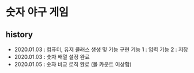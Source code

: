 <h1>숫자 야구 게임</h1>


<h2>history</h2>
<ul> 
    <li>
        2020.01.03 : 컴퓨터, 유저 클래스 생성 및 기능 구현
          기능 1 : 입력
          기능 2 : 저장
    </li>
    <li>
        2020.01.03 : 숫자 배열 설정 완료
    </li>
    <li>
        2020.01.05 : 숫자 비교 로직 완료 (볼 카운트 이상함)
    </li>
</ul>